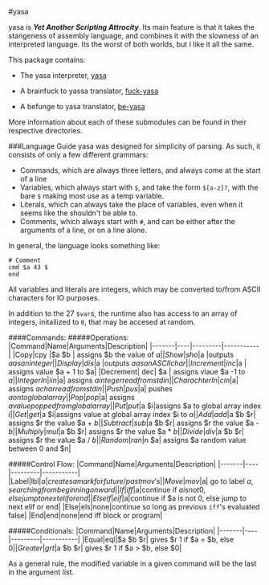 #yasa

yasa is **_Yet Another Scripting Attrocity_**. Its main feature is that it takes the stangeness of assembly language, and combines it with the slowness of an interpreted language. Its the worst of both worlds, but I like it all the same.

This package contains:

* The yasa interpreter, [yasa](https://github.com/JacksonKearl/yasa/tree/master/yasa-base)

* A brainfuck to yassa translator, [fuck-yasa](https://github.com/JacksonKearl/yasa/tree/master/fuck-yasa)

* A befunge to yasa translator, [be-yasa](https://github.com/JacksonKearl/yasa/tree/master/be-yasa)


More information about each of these submodules can be found in their respective directories.

###Language Guide
yasa was designed for simplicity of parsing. As such, it consists of only a few different grammars:

* Commands, which are always three letters, and always come at the start of a line
* Variables, which always start with `$`, and take the form `$[a-z]?`, with the bare `$` making most use as a temp variable.
* Literals, which can always take the place of variables, even when it seems like the shouldn't be able to.
* Comments, which always start with `#`, and can be either after the arguments of a line, or on a line alone.

In general, the language looks something like:
```
# Comment
cmd $a 43 $
end
```

All variables and literals are integers, which may be converted to/from ASCII characters for IO purposes.

In addition to the 27 `$var`s, the runtime also has access to an array of integers, initailized to `0`, that may be accesed at random. 
 
####Commands:
#####Operations:
|Command|Name|Arguments|Description|
|-------|----|---------|-----------|
|Copy|cpy |$a $b | assigns $b the value of $a|
| Show|sho |$a |outputs $a as an integer|
|Display |dis |$a |outputs $a as an ASCII char |
| Increment|inc |$a | assigns value $a + 1 to $a|
|Decrement| dec| $a | assigns vlaue $a -1 to $a|
|Integer In|iin|$a| assigns $a integer read from stdin|
|Charachter In|cin|$a| assigns $a char read from stdin|
|Push|pus|$a| pushes $a onto global array|
|Pop|pop|$a| assigns $a value popped from global array|
|Put|put|$a $i|assigns $a to global array index $i|
|Get|get|$a $i|assigns value at global array index $i to $a|
|Add|add|$a $b $r| assigns $r the value $a + $b|
|Subtract|sub|$a $b $r| assigns $r the value $a - $b|
|Multiply|mul|$a $b $r| assigns $r the value $a * $b|
|Divide|div|$a $b $r| assigns $r the value $a / $b|
|Random|ran|$n $a| assigns $a random value between 0 and $n|

#####Control Flow:
|Command|Name|Arguments|Description|
|-------|----|---------|-----------|
|Label|lbl|$a| creates a mark for future/past mov's|
|Move|mov|$a| go to label $a, searching from beginning onward|
|If|iff|$a|continue if $a is not 0, else jump to next elif or end|
|Else If|eif|$a|continue if $a is not 0, else jump to next elif or end|
|Else|els|none|continue so long as previous `iff`'s evaluated false|
|End|end|none|end iff block or program|

#####Conditionals:
|Command|Name|Arguments|Description|
|-------|----|---------|-----------|
|Equal|eql|$a $b $r| gives $r 1 if $a = $b, else $0|
|Greater|grt|$a $b $r| gives $r 1 if $a > $b, else $0|

As a general rule, the modified variable in a given command will be the last in the argument list. 


